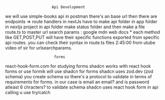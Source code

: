                          Api Development
we will use simple-books api
in postman there's an base url then there are endpoints
=> route handlers in nextJs
have to make api folder in app folder in nextjs project
in api folder make status folder and then make a file route.ts
to master url search params : google  mdn web docs *
each method like GET,POST,PUT will have their specific functions exported from 
specific api routes. you can check their syntax in route.ts files
2:45:00 from utube video of sir for urlsearchparams.


                          forms
react-hook-form.com for studying forms
shadcn works with react hook forms
or use formik
will use shadcn for forms
shadcn uses zod.dev (zod schema)
you create schema so there's a protocol to validate in terms of requirements for forms. in our case is email an email?
and is password atleast 6 chracters?
to validate schema shadcn uses react hook form
 in api calling u use try/catch